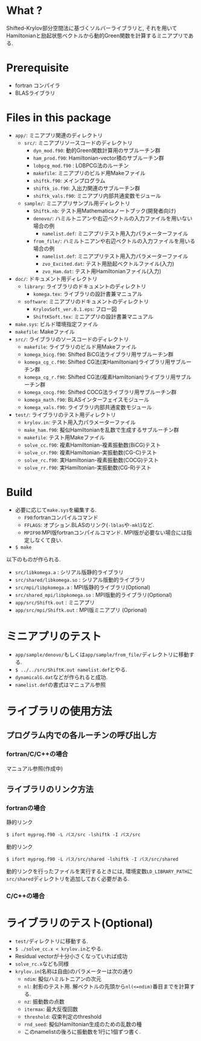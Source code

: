 # What ?

Shifted-Krylov部分空間法に基づくソルバーライブラリと,
それを用いてHamiltonianと励起状態ベクトルから動的Green関数を計算するミニアプリである.

# Prerequisite

 * fortran コンパイラ
 * BLASライブラリ

# Files in this package

 * `app/`: ミニアプリ関連のディレクトリ
   * `src/`: ミニアプリソースコードのディレクトリ
     * `dyn_mod.f90`: 動的Green関数計算用のサブルーチン群
     * `ham_prod.f90`: Hamiltonian-vector積のサブルーチン群
     * `lobpcg_mod.f90` : LOBPCG法のルーチン
     * `makefile`: ミニアプリのビルド用Makeファイル
     * `shiftk.f90`: メインプログラム
     * `shiftk_io.f90`: 入出力関連のサブルーチン群
     * `shiftk_vals.f90`: ミニアプリ内部共通変数モジュール
   * `sample/`: ミニアプリサンプル用ディレクトリ
     * `Shiftk.nb`: テスト用Mathematicaノートブック(開発者向け)
     * `denovo/`: ハミルトニアンや右辺ベクトルの入力ファイルを用いない場合の例
       * `namelist.def`: ミニアプリテスト用入力パラメーターファイル
     * `from_file/`: ハミルトニアンや右辺ベクトルの入力ファイルを用いる場合の例
       * `namelist.def`: ミニアプリテスト用入力パラメーターファイル
       * `zvo_Excited.dat`: テスト用励起ベクトルファイル(入力)
       * `zvo_Ham.dat`: テスト用Hamiltonianファイル(入力)
 * `doc/`: ドキュメント用ディレクトリ
   * `library`: ライブラリのドキュメントのディレクトリ
     * `komega.tex`: ライブラリの設計書兼マニュアル
   * `software`: ミニアプリのドキュメントのディレクトリ
     * `KrylovSoft_ver.0.1.eps`: フロー図
     * `ShiftKSoft.tex`: ミニアプリの設計書兼マニュアル
 * `make.sys`: ビルド環境指定ファイル
 * `makefile`: Makeファイル
 * `src/`: ライブラリのソースコードのディレクトリ
   * `makefile`: ライブラリのビルド用Makeファイル
   * `komega_bicg.f90`: Shifted BiCG法ライブラリ用サブルーチン群
   * `komega_cg_c.f90`: Shifted CG法(実Hamiltonian)ライブラリ用サブルーチン群
   * `komega_cg_r.f90`: Shifted CG法(複素Hamiltonian)ライブラリ用サブルーチン群
   * `komega_cocg.f90`: Shifted COCG法ライブラリ用サブルーチン群
   * `komega_math.f90`: BLASインターフェイスモジュール
   * `komega_vals.f90`: ライブラリ内部共通変数モジュール
 * `test/`: ライブラリのテスト用ディレクトリ
   * `krylov.in`: テスト用入力パラメーターファイル
   * `make_ham.f90`: 擬似Hamiltonianを乱数で生成するサブルーチン群
   * `makefile`: テスト用Makeファイル
   * `solve_cc.f90`: 複素Hamiltonian-複素振動数(BiCG)テスト
   * `solve_cr.f90`: 複素Hamiltonian-実振動数(CG-C)テスト
   * `solve_rc.f90`: 実Hamiltonian-複素振動数(COCG)テスト
   * `solve_rr.f90`: 実Hamiltonian-実振動数(CG-R)テスト

# Build

 * 必要に応じて`make.sys`を編集する.
   * `F90`:fortranコンパイルコマンド
   * `FFLAGS`: オプション.BLASのリンク(`-lblas`や`-mkl`)など.
   * `MPIF90`:MPI版fortranコンパイルコマンド. MPI版が必要ない場合には指定しなくて良い.
 * `$ make`

以下のものが作られる.

 * `src/libkomega.a` : シリアル版静的ライブラリ
 * `src/shared/libkomega.so` : シリアル版動的ライブラリ
 * `src/mpi/libpkomega.a` : MPI版静的ライブラリ(Optional)
 * `src/shared_mpi/libpkomega.so` : MPI版動的ライブラリ(Optional)
 * `app/src/Shiftk.out` : ミニアプリ
 * `app/src/mpi/Shiftk.out` : MPI版ミニアプリ (Oprional)

# ミニアプリのテスト

 * `app/sample/denovo/`もしくは`app/sample/from_file/`ディレクトリに移動する.
 * `$ ../../src/ShiftK.out namelist.def`とやる.
 * `dynamicalG.dat`などが作られると成功.
 * `namelist.def`の書式はマニュアル参照

# ライブラリの使用方法

## プログラム内での各ルーチンの呼び出し方

### fortran/C/C++の場合

マニュアル参照(作成中)

## ライブラリのリンク方法

### fortranの場合

静的リンク
```
$ ifort myprog.f90 -L パス/src -lshiftk -I パス/src
```
動的リンク
```
$ ifort myprog.f90 -L パス/src/shared -lshiftk -I パス/src/shared
```
動的リンクを行ったファイルを実行するときには,
環境変数`LD_LIBRARY_PATH`に`src/shared`ディレクトリを追加しておく必要がある.

### C/C++の場合

# ライブラリのテスト(Optional)

 * `test/`ディレクトリに移動する.
 * `$ ./solve_cc.x < krylov.in`とやる.
 * Residual vectorが十分小さくなっていれば成功
 * `solve_rc.x`なども同様
 * `krylov.in`(名称は自由)のパラメーターは次の通り
   * `ndim`: 擬似ハミルトニアンの次元
   * `nl`: 射影のテスト用. 解ベクトルの先頭から`nl(<=ndim)`番目までを計算する.
   * `nz`: 振動数の点数
   * `itermax`: 最大反復回数
   * `threshold`: 収束判定のthreshold
   * `rnd_seed`: 擬似Hamiltonian生成のための乱数の種
   * このnamelistの後ろに振動数を1行に1個ずつ書く.
